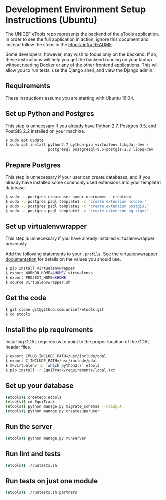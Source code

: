 Development Environment Setup Instructions (Ubuntu)
===================================================

The UNICEF eTools repo represents the backend of the eTools application. In order to see the full
application in action, ignore this document and instead follow the steps in the [etools-infra
README](https://github.com/unicef/etools-infra#etools-backend-infrastructure-configuration).

Some developers, however, may wish to focus only on the backend. If so, these instructions will help
you get the backend running on your laptop without needing Docker or any of the other frontend
applications. This will allow you to run tests, use the Django shell, and view the Django admin.

Requirements
------------

These instructions assume you are starting with Ubuntu 16.04.

Set up Python and Postgres
--------------------------

This step is unncessary if you already have Python 2.7, Postgres 9.5, and PostGIS 2.2 installed on
your machine.

```bash
$ sudo apt update
$ sudo apt install python2.7 python-pip virtualenv libgdal-dev \
                   postgresql postgresql-9.5-postgis-2.2 libpq-dev
```

Prepare Postgres
----------------

This step is unnecessary if your user can create databases, and if you already
have installed some commonly used extensions into your template1 database.

```bash
$ sudo -u postgres createuser <your-username> --createdb
$ sudo -u postgres psql template1 -c "create extension hstore;"
$ sudo -u postgres psql template1 -c "create extension postgis;"
$ sudo -u postgres psql template1 -c "create extension pg_trgm;"
```

Set up virtualenvwrapper
------------------------

This step is unnecessary if you have already installed virtualenvwrapper previously.

Add the following statements to your `.profile`. See the [virtualenvwrapper
documentation](https://virtualenvwrapper.readthedocs.io/en/latest/install.html#shell-startup-file)
for details on the values you should use.

```bash
$ pip install virtualenvwrapper
$ export WORKON_HOME=$HOME/.virtualenvs
$ export PROJECT_HOME=$HOME
$ source virtualenvwrapper.sh
```

Get the code
------------

```bash
$ git clone git@github.com:unicef/etools.git
$ cd etools
```

Install the pip requirements
----------------------------

Installing GDAL requires us to point to the proper location of the GDAL header files.

```bash
$ export CPLUS_INCLUDE_PATH=/usr/include/gdal
$ export C_INCLUDE_PATH=/usr/include/gdal
$ mkvirtualenv -p `which python2.7` etools
$ pip install -r EquiTrack/requirements/local.txt
```

Set up your database
--------------------

```bash
(etools)$ createdb etools
(etools)$ cd EquiTrack
(etools)$ python manage.py migrate_schemas --noinput
(etools)$ python manage.py createsuperuser
```

Run the server
--------------

```bash
(etools)$ python manage.py runserver
```

Run lint and tests
------------------

```bash
(etools)$ ./runtests.sh
```

Run tests on just one module
----------------------------

```bash
(etools)$ ./runtests.sh partners
```
